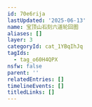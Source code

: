 ```yaml
---
id: 70e6rija
lastUpdated: '2025-06-13'
name: 宝顶山石刻六道轮回图
aliases: []
layer: 3
categoryId: cat_1YBqIhJq
tagIds:
  - tag_o60H4QPX
nsfw: false
parent: ''
relatedEntries: []
timelineEvents: []
titledLinks: []
---
```


